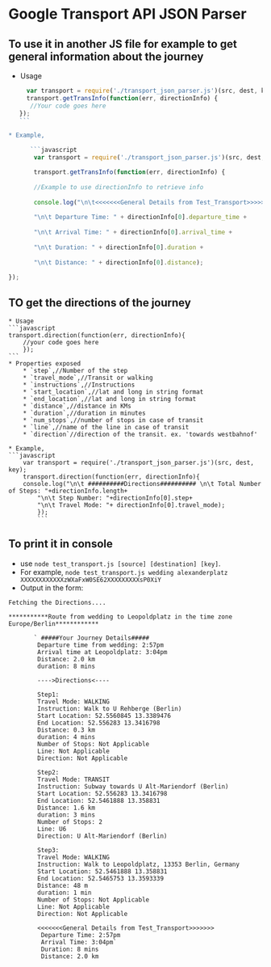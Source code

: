 # Google Transport API JSON Parser


## To use it in another JS file for example to get general information about the journey
  * Usage
   ```javascript 
        var transport = require('./transport_json_parser.js')(src, dest, key);
        transport.getTransInfo(function(err, directionInfo) {
         //Your code goes here
      });
      ```

   * Example,
  
         ```javascript 
          var transport = require('./transport_json_parser.js')(src, dest, key);

          transport.getTransInfo(function(err, directionInfo) {
     
          //Example to use directionInfo to retrieve info
     
          console.log("\n\t<<<<<<<General Details from Test_Transport>>>>>>>" + 
    
          "\n\t Departure Time: " + directionInfo[0].departure_time +
      
          "\n\t Arrival Time: " + directionInfo[0].arrival_time +
      
          "\n\t Duration: " + directionInfo[0].duration +
      
          "\n\t Distance: " + directionInfo[0].distance);
      
  });
  ```

## TO get the directions of the journey

	* Usage
	```javascript 
	transport.direction(function(err, directionInfo){
		//your code goes here
		});
	```
	* Properties exposed
        * `step`,//Number of the step
        * `travel_mode`,//Transit or walking
        * `instructions`,//Instructions
        * `start_location`,//lat and long in string format
        * `end_location`,//lat and long in string format
        * `distance`,//distance in KMs
        * `duration`,//duration in minutes
        * `num_stops`,//number of stops in case of transit
        * `line`,//name of the line in case of transit
        * `direction`//direction of the transit. ex. 'towards westbahnof' 
	
	* Example,
	```javascript
		var transport = require('./transport_json_parser.js')(src, dest, key);
		transport.direction(function(err, directionInfo){
		console.log("\n\t ##########Directions########## \n\t Total Number of Steps: "+directionInfo.length+
			"\n\t Step Number: "+directionInfo[0].step+
			"\n\t Travel Mode: "+ directionInfo[0].travel_mode);
			});
			```
			
## To print it in console

  - use `node test_transport.js [source] [destination] [key]`. 
  - For example, `node test_transport.js wedding alexanderplatz XXXXXXXXXXXXzWXaFxW0SE62XXXXXXXXXsP0XiY`
  - Output in the form:

```console
Fetching the Directions....

***********Route from wedding to Leopoldplatz in the time zone Europe/Berlin************

       ` #####Your Journey Details#####
        Departure time from wedding: 2:57pm
        Arrival time at Leopoldplatz: 3:04pm
        Distance: 2.0 km
        duration: 8 mins

        ---->Directions<----

        Step1:
        Travel Mode: WALKING
        Instruction: Walk to U Rehberge (Berlin)
        Start Location: 52.5560845 13.3389476
        End Location: 52.556283 13.3416798
        Distance: 0.3 km
        duration: 4 mins
        Number of Stops: Not Applicable
        Line: Not Applicable
        Direction: Not Applicable

        Step2:
        Travel Mode: TRANSIT
        Instruction: Subway towards U Alt-Mariendorf (Berlin)
        Start Location: 52.556283 13.3416798
        End Location: 52.5461888 13.358831
        Distance: 1.6 km
        duration: 3 mins
        Number of Stops: 2
        Line: U6
        Direction: U Alt-Mariendorf (Berlin)

        Step3:
        Travel Mode: WALKING
        Instruction: Walk to Leopoldplatz, 13353 Berlin, Germany
        Start Location: 52.5461888 13.358831
        End Location: 52.5465753 13.3593339
        Distance: 48 m
        duration: 1 min
        Number of Stops: Not Applicable
        Line: Not Applicable
        Direction: Not Applicable
        
        <<<<<<<General Details from Test_Transport>>>>>>>
         Departure Time: 2:57pm
         Arrival Time: 3:04pm`
         Duration: 8 mins
         Distance: 2.0 km
         
   ```
